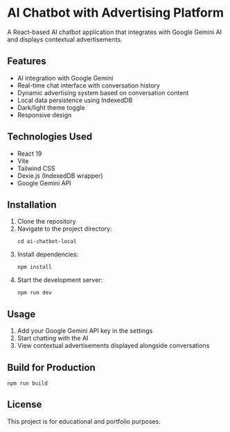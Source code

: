 # AI Chatbot with Advertising Platform

A React-based AI chatbot application that integrates with Google Gemini AI and displays contextual advertisements.

## Features

- AI integration with Google Gemini
- Real-time chat interface with conversation history
- Dynamic advertising system based on conversation content
- Local data persistence using IndexedDB
- Dark/light theme toggle
- Responsive design

## Technologies Used

- React 19
- Vite
- Tailwind CSS
- Dexie.js (IndexedDB wrapper)
- Google Gemini API

## Installation

1. Clone the repository
2. Navigate to the project directory:
   ```
   cd ai-chatbot-local
   ```
3. Install dependencies:
   ```
   npm install
   ```
4. Start the development server:
   ```
   npm run dev
   ```

## Usage

1. Add your Google Gemini API key in the settings
2. Start chatting with the AI
3. View contextual advertisements displayed alongside conversations

## Build for Production

```
npm run build
```

## License

This project is for educational and portfolio purposes.
